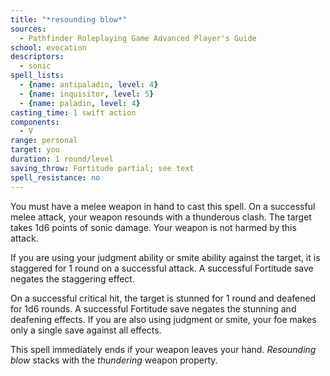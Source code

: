 ```yaml
---
title: "*resounding blow*"
sources:
  - Pathfinder Roleplaying Game Advanced Player's Guide
school: evocation
descriptors:
  - sonic
spell_lists:
  - {name: antipaladin, level: 4}
  - {name: inquisitor, level: 5}
  - {name: paladin, level: 4}
casting_time: 1 swift action
components:
  - V
range: personal
target: you
duration: 1 round/level
saving_throw: Fortitude partial; see text
spell_resistance: no
---
```


You must have a melee weapon in hand to cast this spell. On a successful melee attack, your weapon resounds with a thunderous clash. The target takes 1d6 points of sonic damage. Your weapon is not harmed by this attack.

If you are using your judgment ability or smite ability against the target, it is staggered for 1 round on a successful attack. A successful Fortitude save negates the staggering effect.

On a successful critical hit, the target is stunned for 1 round and deafened for 1d6 rounds. A successful Fortitude save negates the stunning and deafening effects. If you are also using judgment or smite, your foe makes only a single save against all effects.

This spell immediately ends if your weapon leaves your hand. *Resounding blow* stacks with the *thundering* weapon property.

